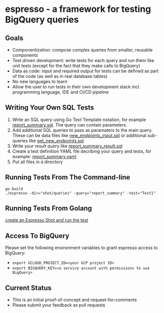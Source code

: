 # espresso - a framework for testing BigQuery queries

## Goals
- Componentization: compose complex queries from smaller, reusable components
- Test driven development: write tests for each query and run them like unit tests (except for the fact that they make calls to BigQuery)
- Data as code: input and required output for tests can be defined as part of the code (as well as in real database tables)
- No new languages to learn
- Allow the user to run tests in their own development stack incl. programming language, IDE and CI/CD pipeline

## Writing Your Own SQL Tests
1. Write an SQL query using Go Text Template notation, for example [report_summary.sql](queries/report_summary.sql).
   The query can contain parameters.
2. Add additional SQL queries to pass as paramaters to the main query. These can be data files like [new_endpoints_input.sql](queries/new_endpoints_input.sql) or additional sub-queries like [get_new_endpoints.sql](queries/get_new_endpoints.sql)
3. Write your result query like [report_summary_result.sql](queries/report_summary_result.sql)
4. Create a test definition YAML file decribing your query and tests, for example: [report_summary.yaml](queries/report_summary.yaml)
5. Put all files in a directory

## Running Tests From The Command-line
```
go build
./espresso -dir="shot/queries" -query="report_summary" -test="Test1"
````

## Running Tests From Golang
[create an Espresso Shot and run the test](shot_test.go)

## Access To BigQuery
Please set the following environment variables to grant espresso access to BigQuery:
- `export GCLOUD_PROJECT_ID=<your GCP project ID>`
- `export BIGQUERY_KEY=<a service account with permissions to use BigQuery>`

## Current Status
- This is an initial proof-of-concept and request-for-comments
- Please submit your feedback as pull requests
